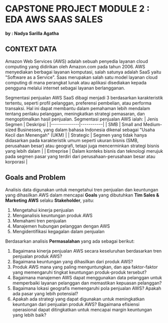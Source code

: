 # **CAPSTONE PROJECT MODULE 2 : EDA AWS SAAS SALES**
**by : Nadya Sarilla Agatha**

## **CONTEXT DATA**

Amazon Web Services (AWS) adalah sebuah penyedia layanan cloud computing yang didirikan oleh Amazon.com pada tahun 2006. AWS menyediakan berbagai layanan komputasi, salah satunya adalah SaaS yaitu "Software as a Service". Saas merupakan salah satu model layanan cloud computing di mana perangkat lunak atau aplikasi disediakan kepada pengguna melalui internet sebagai layanan berlangganan.

Segmentasi penjualan AWS SaaS dibagi menjadi 3 berdasarkan karakteristik tertentu, seperti profil pelanggan, preferensi pembelian, atau performa transaksi. Hal ini dapat membantu dalam pemahaman lebih mendalam tentang perilaku pelanggan, meningkatkan strategi pemasaran, dan mengoptimalkan hasil penjualan. Segmentasi penjualan AWS ialah: 
| Jenis Segmen | Deskripsi |
|--------------|-----------|
| SMB | Small and Medium-sized Businesses, yang dalam bahasa Indonesia dikenal sebagai "Usaha Kecil dan Menengah" (UKM) |
| Strategic | Segmen yang tidak hanya didasarkan pada karakteristik umum seperti ukuran bisnis (SMB, perusahaan besar) atau geografi, tetapi juga mencerminkan strategi bisnis yang lebih dalam |
| Entreprise | Dalam konteks bisnis dan teknologi merujuk pada segmen pasar yang terdiri dari perusahaan-perusahaan besar atau korporasi |

## **Goals and Problem**

Analisis data digunakan untuk mengetahui tren penjualan dan keuntungan yang dihasilkan AWS dalam mencapai **Goals** yang dibutuhkan **Tim Sales & Marketing AWS** selaku **Stakeholder**, yaitu:
1. Mengetahui kinerja penjualan 
2. Menganalisis keuntungan produk AWS
3. Memahami tren penjualan
4. Manajemen hubungan pelanggan dengan AWS
5. Mengidentifikasi kegagalan dalam penjualan

Berdasarkan analisis **Permasalahan** yang ada sebagai berikut:  
1. Bagaimana kinerja penjualan AWS secara keseluruhan berdasarkan tren penjualan produk AWS?
2. Bagaimana keuntungan yang dihasilkan dari produk AWS?
3. Produk AWS mana yang paling menguntungkan, dan apa faktor-faktor yang memengaruhi tingkat keuntungan produk-produk tersebut?
4. Bagaimana manajemen AWS dapat menggunakan data pelanggan untuk memperbaiki layanan pelanggan dan memastikan kepuasan pelanggan?
5. Bagaimana lokasi geografis memengaruhi pola penjualan AWS? Apakah ada pasar yang lebih potensial?
6. Apakah ada strategi yang dapat digunakan untuk meningkatkan keuntungan dari penjualan produk AWS? Bagaimana efisiensi operasional dapat ditingkatkan untuk mencapai margin keuntungan yang lebih baik?

